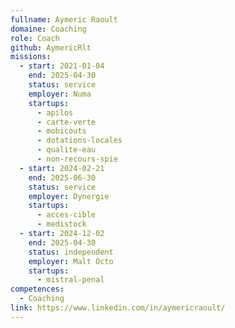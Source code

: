 ```yaml
---
fullname: Aymeric Raoult
domaine: Coaching
role: Coach
github: AymericRlt
missions:
  - start: 2021-01-04
    end: 2025-04-30
    status: service
    employer: Numa
    startups:
      - apilos
      - carte-verte
      - mobicouts
      - dotations-locales
      - qualite-eau
      - non-recours-spie
  - start: 2024-02-21
    end: 2025-06-30
    status: service
    employer: Dynergie
    startups:
      - acces-cible
      - medistock
  - start: 2024-12-02
    end: 2025-04-30
    status: independent
    employer: Malt Octo
    startups:
      - mistral-penal
competences:
  - Coaching
link: https://www.linkedin.com/in/aymericraoult/
---
```

